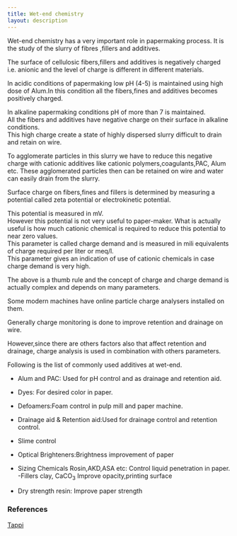 ```yaml
---
title: Wet-end chemistry
layout: description
---
```


Wet-end chemistry has a very important role in papermaking process. It is the study of the slurry of fibres ,fillers and additives.

The surface of cellulosic fibers,fillers and additives is negatively charged i.e. anionic and the level of charge is different in different materials.

In acidic conditions of papermaking  low pH (4-5) is maintained using high dose of Alum.In this condition all the fibers,fines and additives
becomes positively charged. 

In alkaline papermaking conditions  pH  of more than 7 is maintained.  
All the fibers and additives have negative charge on their surface   in alkaline
conditions.  
This high charge create a state of highly dispersed slurry difficult to drain and retain on wire.

To agglomerate particles in this slurry we have to reduce this negative charge with cationic additives like cationic polymers,coagulants,PAC,
Alum etc.
These agglomerated particles then can be retained on wire and water can easily drain from the slurry.

Surface charge on fibers,fines and fillers is determined by measuring a potential called zeta potential or electrokinetic potential.


This potential is measured in mV.   
However this potential  is not very useful to paper-maker.   What is actually useful is how much cationic chemical is
required to reduce this potential to near zero values.   
This parameter is called charge demand and is measured in mili equivalents of charge required per liter or meq/l.  
This parameter gives an indication of use of cationic chemicals in case charge demand is very high.

The above is a thumb rule and the concept of charge and charge demand is actually complex and depends on many parameters.

Some modern machines have online particle charge analysers installed on them.

Generally charge monitoring is done to improve retention and  drainage on wire.

However,since there are others factors also that affect retention and drainage, charge analysis is used in combination with others parameters.

Following is the list of commonly used additives at wet-end.

- Alum and PAC: Used for pH control and as drainage and retention aid.
- Dyes: For desired color in paper.
- Defoamers:Foam control in pulp mill and paper machine.
- Drainage aid & Retention aid:Used for drainage control and retention control.
- Slime control

- Optical Brighteners:Brightness improvement of paper
- Sizing Chemicals Rosin,AKD,ASA etc:
Control liquid penetration in paper.
-Fillers clay, CaCO<sub>3</sub>
Improve opacity,printing surface
- Dry strength resin:
Improve paper strength
### References
[Tappi](https://www.tappi.org/content/pdf/member_groups/paper/0101r241.pdf?shem=ssusxt)